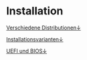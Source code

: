 # Installation

[Verschiedene Distributionen&darr;](/kapitel-1-installation/verschiedene-distributionen.md)

[Installationsvarianten&darr;](/kapitel-1-installation/installationsvarianten.md)

[UEFI und BIOS&darr;](/kapitel-1-installation/uefi-und-bios.md)

